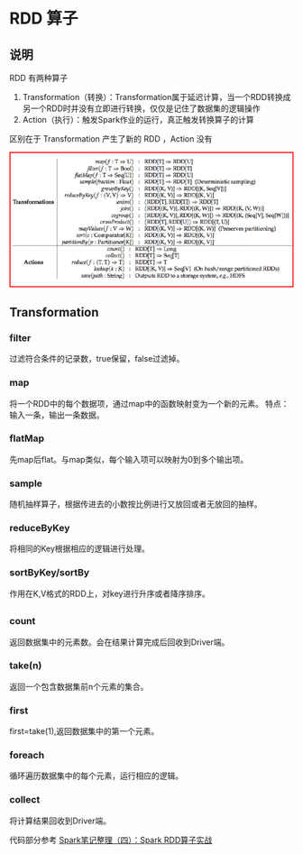 # RDD 算子

## 说明

RDD 有两种算子

1. Transformation（转换）：Transformation属于延迟计算，当一个RDD转换成另一个RDD时并没有立即进行转换，仅仅是记住了数据集的逻辑操作
2. Action（执行）：触发Spark作业的运行，真正触发转换算子的计算

区别在于 Transformation 产生了新的 RDD ，Action 没有

![RDD算子](pic/RDD算子.png)

## Transformation

### filter

过滤符合条件的记录数，true保留，false过滤掉。

### map

将一个RDD中的每个数据项，通过map中的函数映射变为一个新的元素。
特点：输入一条，输出一条数据。

### flatMap

先map后flat。与map类似，每个输入项可以映射为0到多个输出项。

### sample

随机抽样算子，根据传进去的小数按比例进行又放回或者无放回的抽样。

### reduceByKey

将相同的Key根据相应的逻辑进行处理。

### sortByKey/sortBy

作用在K,V格式的RDD上，对key进行升序或者降序排序。

## 

### count

返回数据集中的元素数。会在结果计算完成后回收到Driver端。

### take(n)

返回一个包含数据集前n个元素的集合。

### first

first=take(1),返回数据集中的第一个元素。

### foreach

循环遍历数据集中的每个元素，运行相应的逻辑。

### collect

将计算结果回收到Driver端。

代码部分参考 [Spark笔记整理（四）：Spark RDD算子实战](https://blog.51cto.com/xpleaf/2108481)
